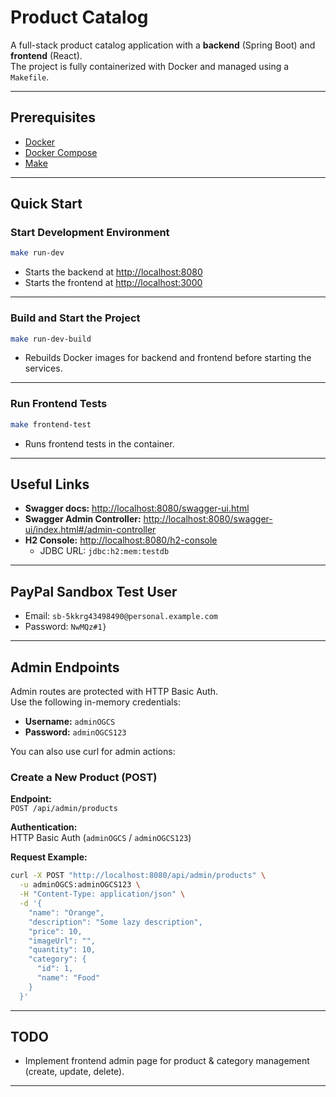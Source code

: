 # Product Catalog

A full-stack product catalog application with a **backend** (Spring Boot) and **frontend** (React).  
The project is fully containerized with Docker and managed using a `Makefile`.

---

## Prerequisites

- [Docker](https://www.docker.com/)
- [Docker Compose](https://docs.docker.com/compose/)
- [Make](https://www.gnu.org/software/make/)

---

## Quick Start

### Start Development Environment

```bash
make run-dev
```

- Starts the backend at [http://localhost:8080](http://localhost:8080)
- Starts the frontend at [http://localhost:3000](http://localhost:3000)

---

### Build and Start the Project

```bash
make run-dev-build
```

- Rebuilds Docker images for backend and frontend before starting the services.

---

### Run Frontend Tests

```bash
make frontend-test
```

- Runs frontend tests in the container.

---

## Useful Links

- **Swagger docs:** [http://localhost:8080/swagger-ui.html](http://localhost:8080/swagger-ui.html)
- **Swagger Admin Controller:** [http://localhost:8080/swagger-ui/index.html#/admin-controller](http://localhost:8080/swagger-ui/index.html#/admin-controller)
- **H2 Console:** [http://localhost:8080/h2-console](http://localhost:8080/h2-console)
  - JDBC URL: `jdbc:h2:mem:testdb`

---

## PayPal Sandbox Test User

- Email: `sb-5kkrg43498490@personal.example.com`
- Password: `NwMQz#1}`

---

## Admin Endpoints

Admin routes are protected with HTTP Basic Auth.  
Use the following in-memory credentials:

- **Username:** `adminOGCS`
- **Password:** `adminOGCS123`

You can also use curl for admin actions:

### Create a New Product (POST)

**Endpoint:**  
`POST /api/admin/products`

**Authentication:**  
HTTP Basic Auth (`adminOGCS` / `adminOGCS123`)

**Request Example:**

```sh
curl -X POST "http://localhost:8080/api/admin/products" \
  -u adminOGCS:adminOGCS123 \
  -H "Content-Type: application/json" \
  -d '{
    "name": "Orange",
    "description": "Some lazy description",
    "price": 10,
    "imageUrl": "",
    "quantity": 10,
    "category": {
      "id": 1,
      "name": "Food"
    }
  }'
```

---

## TODO

- Implement frontend admin page for product & category management (create, update, delete).

---
